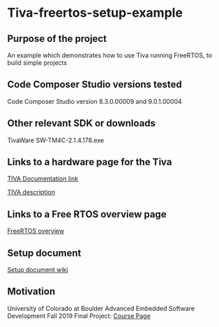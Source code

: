 # Tiva-freertos-setup-example

## Purpose of the project
An example which demonstrates how to use Tiva running FreeRTOS, to build simple projects

## Code Composer Studio versions tested 
Code Composer Studio version 8.3.0.00009 and 9.0.1.00004 

## Other relevant SDK or downloads
TivaWare SW-TM4C-2.1.4.178.exe 

## Links to a hardware page for the Tiva
[TIVA Documentation link](http://www.ti.com/tool/EK-TM4C123GXL)

[TIVA description](https://www.digikey.com/reference-designs/es/open-source-mcu-platforms/2554?utm_adgroup=xGeneral&utm_term=&slid=&gclid=Cj0KCQiArdLvBRCrARIsAGhB_sw4lvlZQb_HtWN53G3IhKaPj0Bzs9GIVwsa2JdVbWh4rtRGx3l9n9YaAhKsEALw_wcB&utm_campaign=Dynamic+Search&utm_medium=cpc&utm_source=google)

## Links to a Free RTOS overview page
[FreeRTOS overview](https://www.freertos.org/RTOS.html)

## Setup document
[Setup document wiki](https://github.com/cu-ecen-5013/tiva-freertos-setup-example/wiki)

## Motivation 
University of Colorado at Boulder Advanced Embedded Software Development Fall 2019 Final Project: 
[Course Page](https://sites.google.com/colorado.edu/ecen5013/home)


